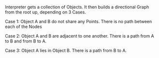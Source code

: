 Interpreter gets a collection of Objects. It then builds a directional Graph from the root up, depending on 3 Cases.

Case 1: Object A and B do not share any Points. There is no path between each of the Nodes

Case 2: Object A and B are adjacent to one another. There is a path from A to B and from B to A.

Case 3: Object A lies in Object B. There is a path from B to A.
